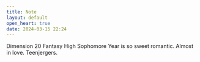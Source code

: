 ```yaml
---
title: Note
layout: default
open_heart: true
date: 2024-03-15 22:24
---
```


Dimension 20 Fantasy High Sophomore Year is so sweet romantic. Almost in love. Teenjergers.
